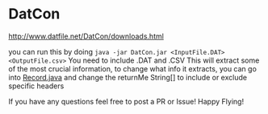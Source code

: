 # DatCon
http://www.datfile.net/DatCon/downloads.html

you can run this by doing `java -jar DatCon.jar <InputFile.DAT> <OutputFile.csv>`
You need to include .DAT and .CSV
This will extract some of the most crucial information, to change what info it extracts, you can go into [Record.java](DatCon/src/DatConRecs/Record.java) and change the returnMe String[] to include or exclude specific headers

If you have any questions feel free to post a PR or Issue!  Happy Flying!
